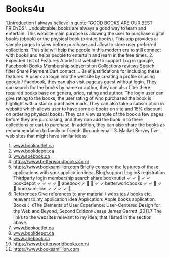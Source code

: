 # Books4u
1.Introduction
I always believe in quote “GOOD BOOKS ARE OUR BEST FRIENDS”.
Undoubtable, books are always a good way to learn and entertain.
This website main purpose is allowing the user to purchase digital books (ebook) or the physical book (printed books). This app provides a sample pages to
view before purchase and allow to store user preferred collections.
This site will help the people in this modern era to still connect with books
and helps people to entertain and learn in the free times.
2. Expected List of Features
A brief list website to support
Log in (google, Facebook)
Books
Membership subscription
Collections
reviews
Search
filter
Share
Payment
Cart
contact
…
Brief justifications for including these features.
A user can login into the website by creating a profile or using google /
Facebook, they can also visit page as guest without login. They can search for the 
books by name or author, they can also filter there required books base on genera,
price, rating and author. The login user can give rating to the books, the user rating
of who purchased the book is highlight with a star or purchaser mark.
They can also take a subscription in website which allows user to have some
e-books on site and 15% discount on ordering physical books.
They can view sample of the book a few pages before they are purchasing,
and they can add the book in to there collections or cart to purchase. In addition,
they can also share the books as recommendation to family or friends through
email.
3. Market Survey
five web sites that might have similar ideas
1. www.bookoutlet.ca
2. www.bookdepot.ca
3. www.abebook.ca
4. https://www.betterworldbooks.com/
5. https://www.booksamillion.com
Briefly compare the features of these applications with your application idea.
Blog/support Log in&
registration
Thirdparty
login
membership search share
bookoutlet ✓ ✓  ✓ ✓
bookdepot ✓ ✓ ✓ ✓ 
abebook ✓   ✓ ✓
betterworldbooks ✓ ✓  ✓ 
booksamillion ✓ ✓ ✓ ✓ 
4. References
Give references to any material / websites / books etc. relevant to my
application idea
Application:
Apple books application.
Books：
《The Elements of User Experience: User-Centered Design for the Web and
Beyond, Second Edition》 Jesse James Garrett ,2011.7
The links to the websites relevant to my idea, that I listed in the section above.
1. www.bookoutlet.ca
2. www.bookdepot.ca
3. www.abebook.ca
4. https://www.betterworldbooks.com/
5. https://www.booksamillion.com
